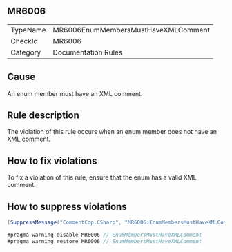 ## MR6006

<table>
<tr>
  <td>TypeName</td>
  <td>MR6006EnumMembersMustHaveXMLComment</td>
</tr>
<tr>
  <td>CheckId</td>
  <td>MR6006</td>
</tr>
<tr>
  <td>Category</td>
  <td>Documentation Rules</td>
</tr>
</table>

## Cause

An enum member must have an XML comment.

## Rule description

The violation of this rule occurs when an enum member does not have an XML comment.

## How to fix violations

To fix a violation of this rule, ensure that the enum has a valid XML comment.

## How to suppress violations

```csharp
[SuppressMessage("CommentCop.CSharp", "MR6006:EnumMembersMustHaveXMLComment", Justification = "Reviewed.")]
```

```csharp
#pragma warning disable MR6006 // EnumMembersMustHaveXMLComment
#pragma warning restore MR6006 // EnumMembersMustHaveXMLComment
```